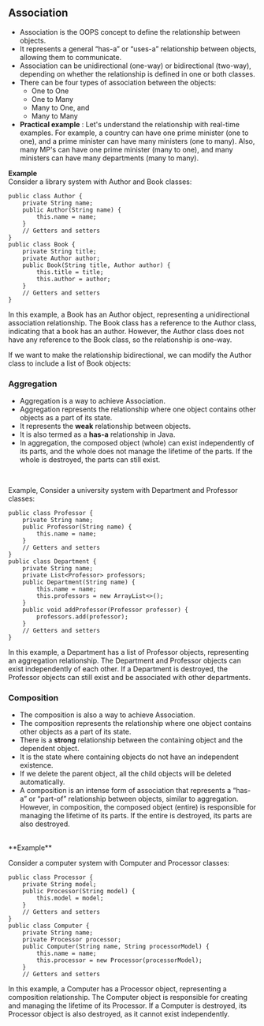 ## Association

- Association is the OOPS concept to define the relationship between objects.
- It represents a general “has-a” or “uses-a” relationship between objects, allowing them to communicate.
- Association can be unidirectional (one-way) or bidirectional (two-way), depending on whether the relationship is defined in one or both classes.
- There can be four types of association between the objects:
   - One to One
   - One to Many
   - Many to One, and
   - Many to Many
- **Practical example** : Let's understand the relationship with real-time examples. For example, a country can have one prime minister (one to one), and a prime minister can have many ministers (one to many). Also, many MP's can have one prime minister (many to one), and many ministers can have many departments (many to many).

**Example** <br/>
Consider a library system with Author and Book classes:

```
public class Author {
    private String name;
    public Author(String name) {
        this.name = name;
    }
    // Getters and setters
}
public class Book {
    private String title;
    private Author author;
    public Book(String title, Author author) {
        this.title = title;
        this.author = author;
    }
    // Getters and setters
}
```
In this example, a Book has an Author object, representing a unidirectional association relationship. The Book class has a reference to the Author class, indicating that a book has an author. However, the Author class does not have any reference to the Book class, so the relationship is one-way.

If we want to make the relationship bidirectional, we can modify the Author class to include a list of Book objects:

### Aggregation

- Aggregation is a way to achieve Association.
- Aggregation represents the relationship where one object contains other objects as a part of its state.
- It represents the **weak** relationship between objects.
- It is also termed as a **has-a** relationship in Java.
- In aggregation, the composed object (whole) can exist independently of its parts, and the whole does not manage the lifetime of the parts. If the whole is destroyed, the parts can still exist.
<br/>

Example,
Consider a university system with Department and Professor classes:

```
public class Professor {
    private String name;
    public Professor(String name) {
        this.name = name;
    }
    // Getters and setters
}
public class Department {
    private String name;
    private List<Professor> professors;
    public Department(String name) {
        this.name = name;
        this.professors = new ArrayList<>();
    }
    public void addProfessor(Professor professor) {
        professors.add(professor);
    }
    // Getters and setters
}
```

In this example, a Department has a list of Professor objects, representing an aggregation relationship. The Department and Professor objects can exist independently of each other. If a Department is destroyed, the Professor objects can still exist and be associated with other departments.

### Composition

- The composition is also a way to achieve Association.
- The composition represents the relationship where one object contains other objects as a part of its state.
- There is a **strong** relationship between the containing object and the dependent object.
- It is the state where containing objects do not have an independent existence.
- If we delete the parent object, all the child objects will be deleted automatically.
- A composition is an intense form of association that represents a “has-a” or “part-of” relationship between objects, similar to aggregation. However, in composition, the composed object (entire) is responsible for managing the lifetime of its parts. If the entire is destroyed, its parts are also destroyed.

<br/>
**Example**

Consider a computer system with Computer and Processor classes:

```
public class Processor {
    private String model;
    public Processor(String model) {
        this.model = model;
    }
    // Getters and setters
}
public class Computer {
    private String name;
    private Processor processor;
    public Computer(String name, String processorModel) {
        this.name = name;
        this.processor = new Processor(processorModel);
    }
    // Getters and setters
```
In this example, a Computer has a Processor object, representing a composition relationship. The Computer object is responsible for creating and managing the lifetime of its Processor. If a Computer is destroyed, its Processor object is also destroyed, as it cannot exist independently.


